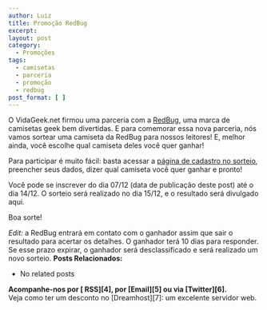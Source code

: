 ```yaml
---
author: Luiz
title: Promoção RedBug
excerpt:
layout: post
category:
  - Promoções
tags:
  - camisetas
  - parceria
  - promoção
  - redbug
post_format: [ ]
---
```

O VidaGeek.net firmou uma parceria com a [RedBug][1], uma marca de camisetas geek bem divertidas. E para comemorar essa nova parceria, nós vamos sortear uma camiseta da RedBug para nossos leitores! E, melhor ainda, você escolhe qual camiseta deles você quer ganhar!

Para participar é muito fácil: basta acessar a [página de cadastro no sorteio][2], preencher seus dados, dizer qual camiseta você quer ganhar e pronto!

Você pode se inscrever do dia 07/12 (data de publicação deste post) até o dia 14/12. O sorteio será realizado no dia 15/12, e o resultado será divulgado aqui.

Boa sorte!

*Edit:* a RedBug entrará em contato com o ganhador assim que sair o resultado para acertar os detalhes. O ganhador terá 10 dias para responder. Se esse prazo expirar, o ganhador será desclassificado e será realizado um novo sorteio. 
**Posts Relacionados:** 
*   No related posts









**Acompanhe-nos por [ RSS][4], por [Email][5] ou via [Twitter][6].**  
Veja como ter um desconto no [Dreamhost][7]: um excelente servidor web.

 [1]: http://www.redbug.com.br
 [2]: http://www.redbug.com.br/index?page=shop/novidades&parceiro=VidaGeek





